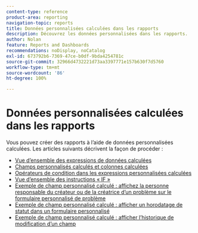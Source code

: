 ```yaml
---
content-type: reference
product-area: reporting
navigation-topic: reports
title: Données personnalisées calculées dans les rapports
description: Découvrez les données personnalisées dans les rapports.
author: Nolan
feature: Reports and Dashboards
recommendations: noDisplay, noCatalog
exl-id: 673792b6-7369-47ce-b0df-9bda4254781c
source-git-commit: 32966d4732221d73aa3397771e157b630f7d5760
workflow-type: tm+mt
source-wordcount: '86'
ht-degree: 100%

---
```


# Données personnalisées calculées dans les rapports

Vous pouvez créer des rapports à l’aide de données personnalisées calculées. Les articles suivants décrivent la façon de procéder :

* [Vue d’ensemble des expressions de données calculées](../../../reports-and-dashboards/reports/calc-cstm-data-reports/calculated-data-expressions.md)
* [Champs personnalisés calculés et colonnes calculées](../../../reports-and-dashboards/reports/calc-cstm-data-reports/calculated-custom-fields-calculated-columns.md)
* [Opérateurs de condition dans les expressions personnalisées calculées](../../../reports-and-dashboards/reports/calc-cstm-data-reports/condition-operators-calculated-custom-expressions.md)
* [Vue d’ensemble des instructions « IF »](../../../reports-and-dashboards/reports/calc-cstm-data-reports/if-statements-overview.md)
* [Exemple de champ personnalisé calculé : affichez la personne responsable du créateur ou de la créatrice d’un problème sur le formulaire personnalisé de problème](../../../reports-and-dashboards/reports/calc-cstm-data-reports/custom-field-manager-issue-creator-on-issue-form.md)
* [Exemple de champ personnalisé calculé : afficher un horodatage de statut dans un formulaire personnalisé](../../../reports-and-dashboards/reports/calc-cstm-data-reports/example-status-timestamp-in-calculated-field.md)
* [Exemple de champ personnalisé calculé : afficher l’historique de modification d’un champ](../../../reports-and-dashboards/reports/calc-cstm-data-reports/calculated-field-example-edit-history-of-another-field.md)
  <!--outdated: * [Basic Report Creation Program for the new Workfront experience](https://one.workfront.com/s/basic-report-creation-program)-->
